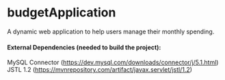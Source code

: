 # budgetApplication
A dynamic web application to help users manage their monthly spending.
<br/>

#### External Dependencies (needed to build the project):
MySQL Connector (https://dev.mysql.com/downloads/connector/j/5.1.html) <br/>
JSTL 1.2 (https://mvnrepository.com/artifact/javax.servlet/jstl/1.2)
